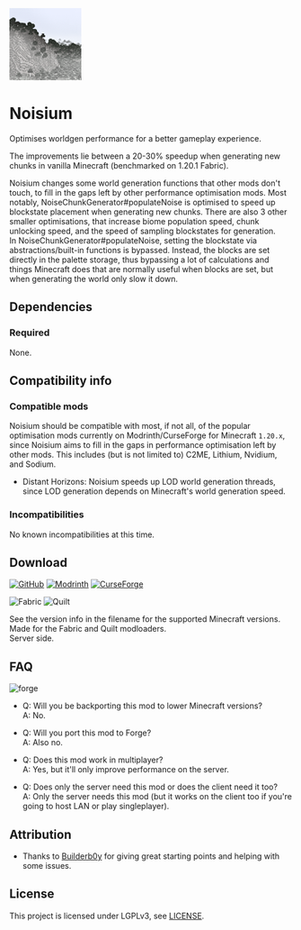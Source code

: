![Noisium icon](assets/icon/icon_128x128.png)

# Noisium

Optimises worldgen performance for a better gameplay experience.

The improvements lie between a 20-30% speedup when generating new chunks in vanilla Minecraft (benchmarked on 1.20.1 Fabric).

Noisium changes some world generation functions that other mods don't touch, to fill in the gaps left by other performance optimisation
mods.
Most notably, NoiseChunkGenerator#populateNoise is optimised to speed up blockstate placement when generating new chunks. There are also 3
other smaller optimisations, that increase biome population speed, chunk unlocking speed, and the speed of sampling blockstates for
generation.  
In NoiseChunkGenerator#populateNoise, setting the blockstate via abstractions/built-in functions is bypassed. Instead, the blocks are set
directly in the palette storage, thus bypassing a lot of calculations and things Minecraft does that are normally useful when blocks are
set, but when generating the world only slow it down.

## Dependencies

### Required

None.

## Compatibility info

### Compatible mods

Noisium should be compatible with most, if not all, of the popular optimisation mods currently on Modrinth/CurseForge for
Minecraft `1.20.x`, since Noisium aims to fill in the gaps in performance optimisation left by other mods.
This includes (but is not limited to) C2ME, Lithium, Nvidium, and Sodium.

- Distant Horizons: Noisium speeds up LOD world generation threads, since LOD generation depends on Minecraft's world generation speed.

### Incompatibilities

No known incompatibilities at this time.

## Download

[![GitHub](https://cdn.jsdelivr.net/npm/@intergrav/devins-badges@2/assets/cozy/available/github_vector.svg)](https://github.com/Steveplays28/noisium)
[![Modrinth](https://cdn.jsdelivr.net/npm/@intergrav/devins-badges@2/assets/cozy/available/modrinth_vector.svg)](https://modrinth.com/mod/noisium)
[![CurseForge](https://cdn.jsdelivr.net/npm/@intergrav/devins-badges@2/assets/cozy/available/curseforge_vector.svg)](https://www.curseforge.com/minecraft/mc-mods/noisium)

![Fabric](https://cdn.jsdelivr.net/npm/@intergrav/devins-badges@2/assets/compact/supported/fabric_vector.svg)
![Quilt](https://cdn.jsdelivr.net/npm/@intergrav/devins-badges@2/assets/compact/supported/quilt_vector.svg)

See the version info in the filename for the supported Minecraft versions.  
Made for the Fabric and Quilt modloaders.  
Server side.

## FAQ

![forge](https://cdn.jsdelivr.net/npm/@intergrav/devins-badges@2/assets/cozy/unsupported/forge_vector.svg)

- Q: Will you be backporting this mod to lower Minecraft versions?  
  A: No.

- Q: Will you port this mod to Forge?  
  A: Also no.

- Q: Does this mod work in multiplayer?  
  A: Yes, but it'll only improve performance on the server.

- Q: Does only the server need this mod or does the client need it too?  
  A: Only the server needs this mod (but it works on the client too if you're going to host LAN or play singleplayer).

## Attribution

- Thanks to [Builderb0y](https://modrinth.com/user/Builderb0y) for giving great starting points and helping with some issues.

## License

This project is licensed under LGPLv3, see [LICENSE](https://github.com/Steveplays28/noisium/blob/main/LICENSE).
